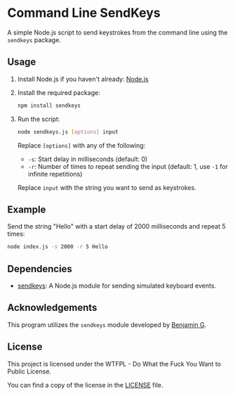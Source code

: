 # Command Line SendKeys

A simple Node.js script to send keystrokes from the command line using the `sendkeys` package.

## Usage

1. Install Node.js if you haven't already: [Node.js](https://nodejs.org/)

2. Install the required package:

    ```bash
    npm install sendkeys
    ```

3. Run the script:

    ```bash
    node sendkeys.js [options] input
    ```

    Replace `[options]` with any of the following:

    - `-s`: Start delay in milliseconds (default: 0)
    - `-r`: Number of times to repeat sending the input (default: 1, use `-1` for infinite repetitions)

    Replace `input` with the string you want to send as keystrokes.

## Example

Send the string "Hello" with a start delay of 2000 milliseconds and repeat 5 times:

```bash
node index.js -s 2000 -r 5 Hello
```


## Dependencies

- [sendkeys](https://www.npmjs.com/package/sendkeys): A Node.js module for sending simulated keyboard events.


## Acknowledgements

This program utilizes the `sendkeys` module developed by [Benjamin G](https://github.com/DayBr3ak).


## License

This project is licensed under the WTFPL - Do What the Fuck You Want to Public License.

You can find a copy of the license in the [LICENSE](LICENSE) file.
